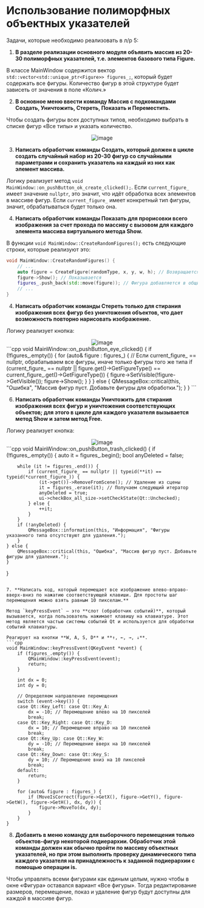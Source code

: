 # Использование полиморфных объектных указателей

Задачи, которые необходимо реализовать в л/р 5:

1. **В разделе реализации основного модуля объявить массив из 20-30 полиморфных указателей, т.е. элементов базового типа Figure.**

В классе MainWindow содержится вектор `std::vector<std::unique_ptr<Figure>> figures_;`, который будет содержать все фигуры. Количество фигур в этой структуре будет зависеть от значения в поле «Колич.»

2. **В основное меню ввести команду Массив с подкомандами Создать, Уничтожить, Стереть, Показать и Переместить.**

Чтобы создать фигуры всех доступных типов, необходимо выбрать в списке фигур «Все типы» и указать количество.  
<div align="center">
  <img src="Pasted image 20250324071614.png" alt="image"> 
</div> 

3. **Написать обработчик команды Создать, который должен в цикле создать случайный набор из 20-30 фигур со случайными параметрами и сохранить указатель на каждый из них как элемент массива.**

Логику реализует метод `void MainWindow::on_pushButton_ok_create_clicked();`. Если `current_figure_` имеет значение `nullptr`, это значит, что идёт обработка всех элементов в массиве фигур. Если `current_figure_` имеет конкретный тип фигуры, значит, обрабатываться будет только она.

4. **Написать обработчик команды Показать для прорисовки всего изображения за счет прохода по массиву с вызовом для каждого элемента массива виртуального метода Show.**

В функции `void MainWindow::CreateRandomFigures();` есть следующие строки, которые реализуют это:
```cpp
void MainWindow::CreateRandomFigures() {
    // ...
	auto figure = CreateFigure(randomType, x, y, w, h); // Возвращается созданная фигура
	figure->Show(); // Показывается
	figures_.push_back(std::move(figure)); // Фигура добавляется в общий массив
	// ...
}
```
4. **Написать обработчик команды Стереть только для стирания изображения всех фигур без уничтожения объектов, что дает возможность повторно нарисовать изображение.**

Логику реализует кнопка:
<div align="center">
  <img src="Pasted image 20250324075642.png" alt="image"> 
</div> 
```cpp
void MainWindow::on_pushButton_eye_clicked() {
    if (!figures_.empty()) {
        for (auto& figure : figures_) {
            // Если current_figure_ == nullptr, обрабатываем все фигуры, иначе только фигуры того же типа
            if (current_figure_ == nullptr || figure.get()->GetFigureType() == current_figure_.get()->GetFigureType()) {
                figure->SetVisible(!figure->GetVisible());
                figure->Show();
            }
        }
    } else {
        QMessageBox::critical(this, "Ошибка", "Массив фигур пуст. Добавьте фигуры для обработки.");
    }
}
```

6. **Написать обработчик команды Уничтожить для стирания изображения всех фигур и уничтожения соответствующих объектов; для этого в цикле для каждого указателя вызывается метод Show и затем метод Free.**

Логику реализует кнопка:
<div align="center">
  <img src="Pasted image 20250324075924.png" alt="image"> 
</div> 
```cpp
void MainWindow::on_pushButton_trash_clicked() {
    if (!figures_.empty()) {
        auto it = figures_.begin();
        bool anyDeleted = false;

        while (it != figures_.end()) {
            if (current_figure_ == nullptr || typeid(**it) == typeid(*current_figure_)) {
                (it->get())->RemoveFromScene(); // Удаление из сцены
                it = figures_.erase(it); // Получаем следующий итератор
                anyDeleted = true;
                ui->checkBox_all_size->setCheckState(Qt::Unchecked);
            } else {
                ++it;
            }
        }
        if (!anyDeleted) {
            QMessageBox::information(this, "Информация", "Фигуры указанного типа отсутствуют для удаления.");
        }
    } else {
        QMessageBox::critical(this, "Ошибка", "Массив фигур пуст. Добавьте фигуры для удаления.");
    }
}
```

7. **Написать код, который перемещает все изображение влево-вправо-вверх-вниз по нажатию соответствующей клавиши. Для простоты шаг перемещения можно взять равным 10 пикселам.** 

Метод `keyPressEvent` — это **слот (обработчик событий)**, который вызывается, когда пользователь нажимает клавишу на клавиатуре. Этот метод является частью системы событий Qt и используется для обработки событий клавиатуры.

Реагирует на кнопки **W, A, S, D** и **↑, ←, →, ↓**.
```cpp
void MainWindow::keyPressEvent(QKeyEvent *event) {
    if (figures_.empty()) {
        QMainWindow::keyPressEvent(event);
        return;
    }

    int dx = 0;
    int dy = 0;

    // Определяем направление перемещения
    switch (event->key()) {
    case Qt::Key_Left: case Qt::Key_A:
        dx = -10; // Перемещение влево на 10 пикселей
        break;
    case Qt::Key_Right: case Qt::Key_D:
        dx = 10; // Перемещение вправо на 10 пикселей
        break;
    case Qt::Key_Up: case Qt::Key_W:
        dy = -10; // Перемещение вверх на 10 пикселей
        break;
    case Qt::Key_Down: case Qt::Key_S:
        dy = 10; // Перемещение вниз на 10 пикселей
        break;
    default:
        return;
    }

    for (auto& figure : figures_) {
        if (MoveIsCorrect(figure->GetX(), figure->GetY(), figure->GetW(), figure->GetH(), dx, dy)) {
            figure->MoveTo(dx, dy);
        }
    }
}
```

8. **Добавить в меню команду для выборочного перемещения только объектов-фигур некоторой подиерархии. Обработчик этой команды должен как обычно пройти по массиву объектных указателей, но при этом выполнить проверку динамического типа каждого указателя на принадлежность к заданной подиерархии с помощью операции is.**

Чтобы управлять всеми фигурами как единым целым, нужно чтобы в окне «Фигура» оставался вариант «Все фигуры». Тогда редактирование размеров, перемещение, показ и удаление фигур будут доступны для каждой в массиве фигур. 